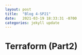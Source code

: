 ```yaml
---
layout: post
title:  "Blog 4-SP21"
date:   2021-03-19 18:33:31 -0700
categories: jekyll update
---
```



# Terraform (Part2)
